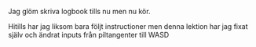 Jag glöm skriva logbook tills nu men nu kör.

Hitills har jag liksom bara följt instructioner men denna lektion har jag fixat själv och ändrat inputs från piltangenter till WASD